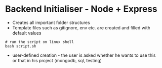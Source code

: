 # Backend Initialiser - Node + Express

- Creates all important folder structures
- Template files such as gitignore, env etc. are created and filled with default values

```shell
# run the script on linux shell
bash script.sh
```

- user-defined creation - the user is asked whether he wants to use this or that in his project (mongodb, sql, testing)
